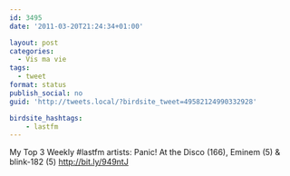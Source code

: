 ```yaml
---
id: 3495
date: '2011-03-20T21:24:34+01:00'

layout: post
categories:
  - Vis ma vie
tags:
  - tweet
format: status
publish_social: no
guid: 'http://tweets.local/?birdsite_tweet=49582124990332928'

birdsite_hashtags:
    - lastfm
---
```


My Top 3 Weekly #lastfm artists: Panic! At the Disco (166), Eminem (5) &amp; blink-182 (5) http://bit.ly/949ntJ